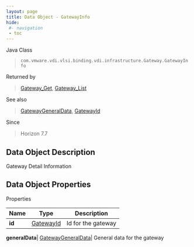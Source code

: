 ```yaml
---
layout: page
title: Data Object - GatewayInfo
hide:
 #- navigation
 - toc
---
```






Java Class  
> `com.vmware.vdi.vlsi.binding.vdi.infrastructure.Gateway.GatewayInfo`

Returned by  
> [Gateway_Get](vdi.infrastructure.Gateway.md#get), [Gateway_List](vdi.infrastructure.Gateway.md#list)

See also  
> [GatewayGeneralData](vdi.infrastructure.Gateway.GeneralData.md), [GatewayId](vdi.entity.GatewayId.md)

Since  
> Horizon 7.7


## Data Object Description 

Gateway Detail Information 

## Data Object Properties

Properties

Name |  Type |  Description   
---|---|---  
**id**| [GatewayId](vdi.entity.GatewayId.md)|  Id for the gateway   
  
**generalData**| [GatewayGeneralData](vdi.infrastructure.Gateway.GeneralData.md)|  General data for the gateway   
  
  
  
   
  
  
